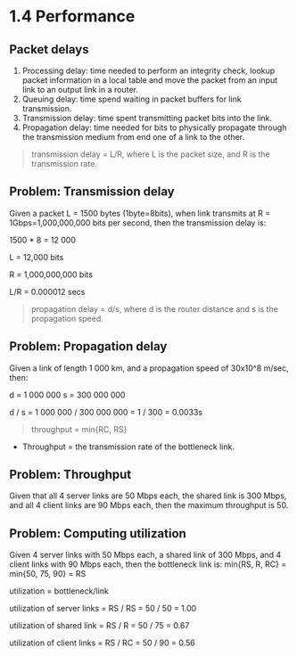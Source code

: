 # 1.4 Performance

## Packet delays
1. Processing delay: time needed to perform an integrity check, lookup packet information in a local table and move the packet from an input link to an output link in a router.
2. Queuing delay: time spend waiting in packet buffers for link transmission.
3. Transmission delay: time spent transmitting packet bits into the link.
4. Propagation delay: time needed for bits to physically propagate through the transmission medium from end one of a link to the other.

> transmission delay = L/R, where L is the packet size, and R is the transmission rate.

## Problem: Transmission delay
Given a packet L = 1500 bytes (1byte=8bits), when link transmits at R = 1Gbps=1,000,000,000 bits per second,
then the transmission delay is:

1500 * 8 = 12 000

L = 12,000 bits

R = 1,000,000,000 bits

L/R = 0.000012 secs

> propagation delay = d/s, where d is the router distance and s is the propagation speed.

## Problem: Propagation delay
Given a link of length 1 000 km, and a propagation speed of 30x10^8 m/sec, then:

d = 1 000 000
s = 300 000 000

d / s = 1 000 000 / 300 000 000 = 1 / 300 = 0.0033s

> throughput = min{RC, RS}

* Throughput = the transmission rate of the bottleneck link.

## Problem: Throughput
Given that all 4 server links are 50 Mbps each, the shared link is 300 Mbps, and all 4 client links are 90 Mbps each, then the maximum throughput is 50.

## Problem: Computing utilization
Given 4 server links with 50 Mbps each, a shared link of 300 Mbps, and 4 client links with 90 Mbps each, then the bottleneck link is: min{RS, R, RC} = min{50, 75, 90} = RS

utilization = bottleneck/link

utilization of server links = RS / RS = 50 / 50 = 1.00

utilization of shared link = RS / R = 50 / 75 = 0.67

utilization of client links = RS / RC = 50 / 90 = 0.56